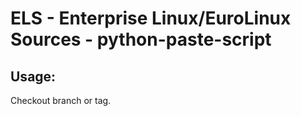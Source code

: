 # ELS - Enterprise Linux/EuroLinux Sources - python-paste-script 
## Usage:
  Checkout branch or tag.
